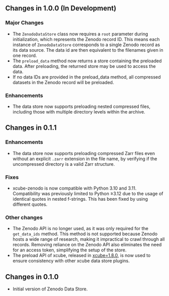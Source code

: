 ## Changes in 1.0.0 (In Development)

### Major Changes
* The `ZenodoDataStore` class now requires a `root` parameter during initialization,
  which represents the Zenodo record ID. This means each instance of `ZenodoDataStore`
  corresponds to a single Zenodo record as its data source. The data id are then
  equivalent to the filenames given in one record.   
* The `preload_data` method now returns a store containing the preloaded data. After
  preloading, the returned store may be used to access the data.
* If no data IDs are provided in the preload_data method, all compressed datasets in 
  the Zenodo record will be preloaded.

### Enhancements

* The data store now supports preloading nested compressed files, including those 
  with multiple directory levels within the archive.

## Changes in 0.1.1

### Enhancements

* The data store now supports preloading compressed Zarr files even without an explicit
  `.zarr` extension in the file name, by verifying if the uncompressed directory is a
  valid Zarr structure.

### Fixes

* xcube-zenodo is now compatible with Python 3.10 and 3.11. Compatibility was
  previously limited to Python ≥3.12 due to the usage of identical quotes in nested
  f-strings. This has been fixed by using different quotes.

### Other changes

* The Zenodo API is no longer used, as it was only required for the `get_data_ids`
  method. This method is not supported because Zenodo hosts a wide range of research,
  making it impractical to crawl through all records. Removing reliance on the
  Zenodo API also eliminates the need for an access token, simplifying the setup
  of the store.
* The preload API of xcube, released in [xcube=1.8.0](https://github.com/xcube-dev/xcube/releases/tag/v1.8.0),
  is now used to ensure consistency with other xcube data store plugins. 


## Changes in 0.1.0

* Initial version of Zenodo Data Store.